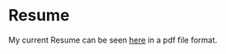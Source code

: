 # Resume
My current Resume can be seen [here](https://github.com/AaronBarge/Resume/blob/master/resumeAaronBarge.pdf) in a pdf file format.
